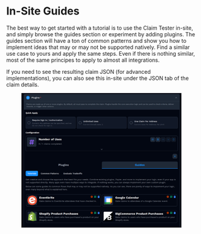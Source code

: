 # In-Site Guides

The best way to get started with a tutorial is to use the Claim Tester in-site, and simply browse the guides section or experiment by adding plugins. The guides section will have a ton of common patterns and show you how to implement ideas that may or may not be supported natively. Find a similar use case to yours and apply the same steps. Even if there is nothing similar, most of the same principes to apply to almost all integrations.

If you need to see the resulting claim JSON (for advanced implementations), you can also see this in-site under the JSON tab of the claim details.

<figure><img src="../../../.gitbook/assets/image (2) (1) (1) (1) (1) (1) (1) (1).png" alt=""><figcaption></figcaption></figure>

